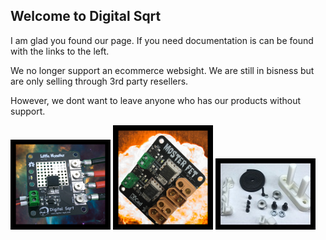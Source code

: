 ## Welcome to Digital Sqrt

I am glad you found our page.   If you need documentation is can be found with the links to the left.

We no longer support an ecommerce websight. We are still in bisness but are only selling through 3rd party resellers.

However,  we dont want to leave anyone who has our products without support.

[<img src="https://github.com/Digital-Sqrt/Digital-Sqrt/blob/main/Images/ICONS/LittleMonster.png" width="160">](https://www.ebay.com/itm/253867492055)
[<img src="https://github.com/Digital-Sqrt/Digital-Sqrt/blob/main/Images/ICONS/Mosterfet.png" width="160">](https://www.ebay.com/itm/254727143701)
[<img src="https://github.com/Digital-Sqrt/Digital-Sqrt/blob/main/Images/ICONS/tension.jpg" width="160">](https://www.ebay.com/itm/254151055965)
